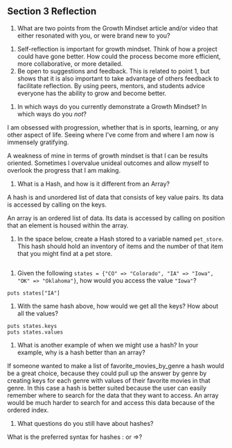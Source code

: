## Section 3 Reflection

1. What are two points from the Growth Mindset article and/or video that either resonated with you, or were brand new to you?

1) Self-reflection is important for growth mindset. Think of how a project could have gone better. How could the process become more efficient, more collaborative, or more detailed.
2) Be open to suggestions and feedback. This is related to point 1, but shows that it is also important to take advantage of others feedback to facilitate reflection. By using peers, mentors, and students advice everyone has the ability to grow and become better.

1. In which ways do you currently demonstrate a Growth Mindset? In which ways do you _not_?

I am obsessed with progression, whether that is in sports, learning, or any other aspect of life. Seeing where I've come from and where I am now is immensely gratifying.

A weakness of mine in terms of growth mindset is that I can be results oriented. Sometimes I overvalue unideal outcomes and allow myself to overlook the progress that I am making.

1. What is a Hash, and how is it different from an Array?

A hash is and unordered list of data that consists of key value pairs. Its data is accessed by calling on the keys.

An array is an ordered list of data. Its data is accessed by calling on position that an element is housed within the array.

1. In the space below, create a Hash stored to a variable named `pet_store`.  This hash should hold an inventory of items and the number of that item that you might find at a pet store.

```pet_store = {dog_food: 546, cat_food: 793, Kong_toys: 49}
```

1. Given the following `states = {"CO" => "Colorado", "IA" => "Iowa", "OK" => "Oklahoma"}`, how would you access the value `"Iowa"`?
```
puts states["IA"]
```
1. With the same hash above, how would we get all the keys?  How about all the values?
```
puts states.keys
puts states.values
```
1. What is another example of when we might use a hash?  In your example, why is a hash better than an array?

If someone wanted to make a list of favorite_movies_by_genre a hash would be a great choice, because they could pull up the answer by genre by creating keys for each genre with values of their favorite movies in that genre. In this case a hash is better suited because the user can easily remember where to search for the data that they want to access. An array would be much harder to search for and access this data because of the ordered index.

1. What questions do you still have about hashes?

What is the preferred syntax for hashes : or =>?
